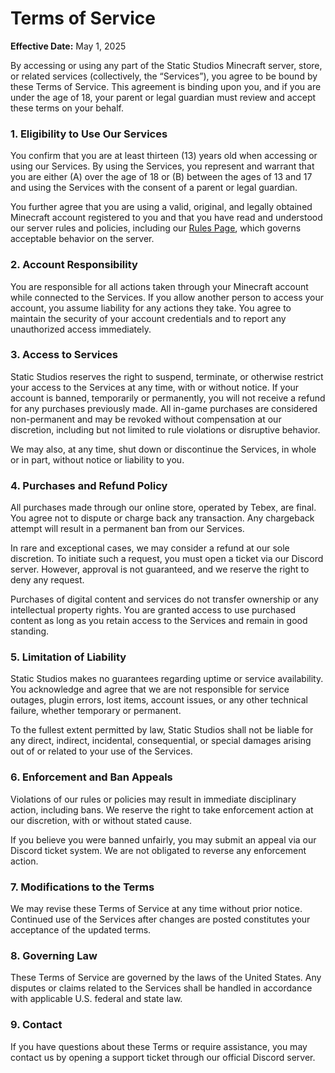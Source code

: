 # Terms of Service

**Effective Date:** May 1, 2025

By accessing or using any part of the Static Studios Minecraft server, store, or related services (collectively, the
“Services”), you agree to be bound by these Terms of Service. This agreement is binding upon you, and if you are under
the age of 18, your parent or legal guardian must review and accept these terms on your behalf.

### 1. Eligibility to Use Our Services

You confirm that you are at least thirteen (13) years old when accessing or using our Services. By using the Services,
you represent and warrant that you are either (A) over the age of 18 or (B) between the ages of 13 and 17 and using the
Services with the consent of a parent or legal guardian.

You further agree that you are using a valid, original, and legally obtained Minecraft account registered to you and
that you have read and understood our server rules and policies, including our [Rules Page](#), which governs acceptable
behavior on the server.

### 2. Account Responsibility

You are responsible for all actions taken through your Minecraft account while connected to the Services. If you allow
another person to access your account, you assume liability for any actions they take. You agree to maintain the
security of your account credentials and to report any unauthorized access immediately.

### 3. Access to Services

Static Studios reserves the right to suspend, terminate, or otherwise restrict your access to the Services at any time,
with or without notice. If your account is banned, temporarily or permanently, you will not receive a refund for any
purchases previously made. All in-game purchases are considered non-permanent and may be revoked without compensation at
our discretion, including but not limited to rule violations or disruptive behavior.

We may also, at any time, shut down or discontinue the Services, in whole or in part, without notice or liability to
you.

### 4. Purchases and Refund Policy

All purchases made through our online store, operated by Tebex, are final. You agree not to dispute or charge back any
transaction. Any chargeback attempt will result in a permanent ban from our Services.

In rare and exceptional cases, we may consider a refund at our sole discretion. To initiate such a request, you must
open a ticket via our Discord server. However, approval is not guaranteed, and we reserve the right to deny any request.

Purchases of digital content and services do not transfer ownership or any intellectual property rights. You are granted
access to use purchased content as long as you retain access to the Services and remain in good standing.

### 5. Limitation of Liability

Static Studios makes no guarantees regarding uptime or service availability. You acknowledge and agree that we are not
responsible for service outages, plugin errors, lost items, account issues, or any other technical failure, whether
temporary or permanent.

To the fullest extent permitted by law, Static Studios shall not be liable for any direct, indirect, incidental,
consequential, or special damages arising out of or related to your use of the Services.

### 6. Enforcement and Ban Appeals

Violations of our rules or policies may result in immediate disciplinary action, including bans. We reserve the right to
take enforcement action at our discretion, with or without stated cause.

If you believe you were banned unfairly, you may submit an appeal via our Discord ticket system. We are not obligated to
reverse any enforcement action.

### 7. Modifications to the Terms

We may revise these Terms of Service at any time without prior notice. Continued use of the Services after changes are
posted constitutes your acceptance of the updated terms.

### 8. Governing Law

These Terms of Service are governed by the laws of the United States. Any disputes or claims related to the Services
shall be handled in accordance with applicable U.S. federal and state law.

### 9. Contact

If you have questions about these Terms or require assistance, you may contact us by opening a support ticket through
our official Discord server.
